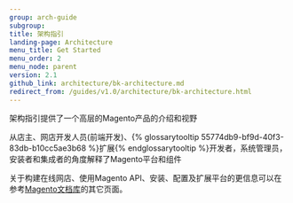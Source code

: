```yaml
---
group: arch-guide
subgroup: 
title: 架构指引
landing-page: Architecture
menu_title: Get Started
menu_order: 2
menu_node: parent
version: 2.1
github_link: architecture/bk-architecture.md
redirect_from: /guides/v1.0/architecture/bk-architecture.html
---
```


架构指引提供了一个高层的Magento产品的介绍和视野

从店主、网店开发人员(前端开发)、{% glossarytooltip 55774db9-bf9d-40f3-83db-b10cc5ae3b68 %}扩展{% endglossarytooltip %}开发者，系统管理员，安装者和集成者的角度解释了Magento平台和组件

关于构建在线网店、使用Magento API、安装、配置及扩展平台的更信息可以在参考<a href="{{ site.baseurl }}/index.html">Magento文档库</a>的其它页面。

